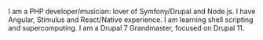 I am a PHP developer/musician: lover of Symfony/Drupal and Node.js. I have Angular, Stimulus and React/Native experience. I am learning shell scripting and supercomputing. I am a Drupal 7 Grandmaster, focused on Drupal 11.
